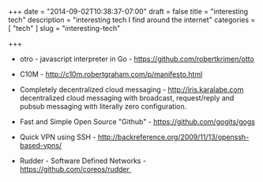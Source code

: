 +++
date = "2014-09-02T10:38:37-07:00"
draft = false
title = "interesting tech"
description = "interesting tech I find around the internet"
categories = [ "tech" ]
slug = "interesting-tech"

+++

- otro - javascript interpreter in Go - https://github.com/robertkrimen/otto

- C10M - http://c10m.robertgraham.com/p/manifesto.html

- Completely decentralized cloud messaging - http://iris.karalabe.com
  decentralized cloud messaging with broadcast, request/reply and pubsub messaging with literally zero configuration.

- Fast and Simple Open Source "Github" - https://github.com/gogits/gogs

- Quick VPN using SSH - http://backreference.org/2009/11/13/openssh-based-vpns/

- Rudder - Software Defined Networks - https://github.com/coreos/rudder 
